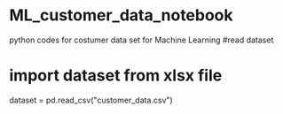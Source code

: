 # ML_customer_data_notebook
python codes for costumer data set for Machine Learning
#read dataset
# import dataset from xlsx file
dataset = pd.read_csv("customer_data.csv")
